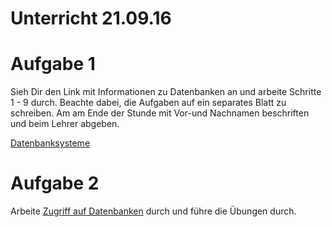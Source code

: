 # Unterricht 21.09.16

# Aufgabe 1
Sieh Dir den Link mit Informationen zu Datenbanken an und arbeite Schritte 1 - 9 durch.
Beachte dabei, die Aufgaben auf ein separates Blatt zu schreiben.
Am am Ende der Stunde mit Vor-und Nachnamen beschriften und beim Lehrer abgeben.

[Datenbanksysteme](http://www.inf-schule.de/information/datenbanksysteme/ermodelle/)

# Aufgabe 2

Arbeite [Zugriff auf Datenbanken](http://www.inf-schule.de/information/datenbanksysteme/zugriff) durch und führe die Übungen durch.

